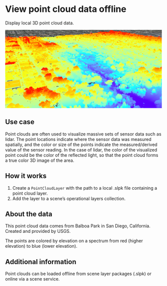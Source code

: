 # View point cloud data offline

Display local 3D point cloud data.

![](ViewPointCloudDataOffline.png)

## Use case

Point clouds are often used to visualize massive sets of sensor data
such as lidar. The point locations indicate where the sensor data was
measured spatially, and the color or size of the points indicate the
measured/derived value of the sensor reading. In the case of lidar, the
color of the visualized point could be the color of the reflected light,
so that the point cloud forms a true color 3D image of the area.

## How it works

1.  Create a `PointCloudLayer` with the path to a local .slpk file
    containing a point cloud layer.
2.  Add the layer to a scene’s operational layers collection.

## About the data

This point cloud data comes from Balboa Park in San Diego, California.
Created and provided by USGS.

The points are colored by elevation on a spectrum from red (higher
elevation) to blue (lower elevation).

## Additional information

Point clouds can be loaded offline from scene layer packages (.slpk) or
online via a scene service.
